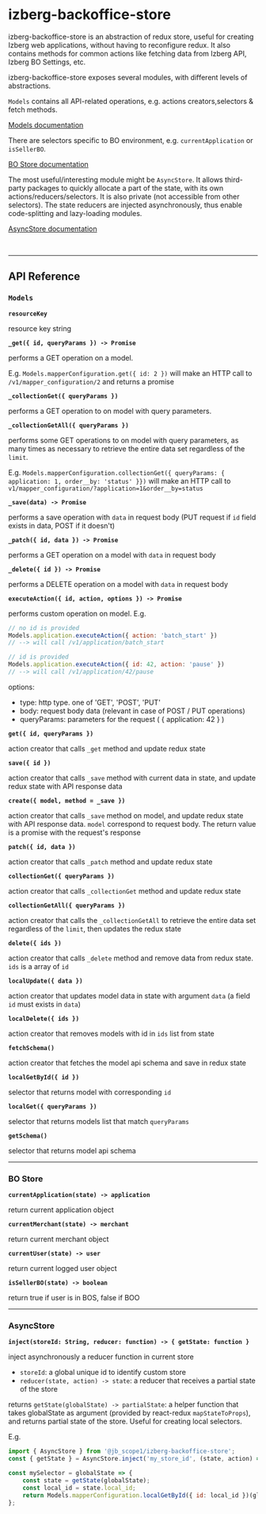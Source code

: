 
# izberg-backoffice-store

izberg-backoffice-store is an abstraction of redux store, useful for creating Izberg web applications, without having to reconfigure redux. It also contains methods for common actions like fetching data from Izberg API, Izberg BO Settings, etc.

izberg-backoffice-store exposes several modules, with different levels of abstractions. 

`Models` contains all API-related operations, e.g. actions creators,selectors & fetch methods.

[Models documentation](#models)

There are selectors specific to BO environment, e.g. `currentApplication` or `isSellerBO`.

[BO Store documentation](#bo-store)


The most useful/interesting module might be `AsyncStore`. It allows third-party packages to quickly allocate a part of the state, with its own actions/reducers/selectors. It is also private (not accessible from other selectors). The state reducers are injected asynchronously, thus enable code-splitting and lazy-loading modules.

[AsyncStore documentation](#asyncstore)

<br/>

---
## API Reference

<a id="models"></a>
### `Models`

**`resourceKey`**

resource key string

**`_get({ id, queryParams }) -> Promise`**

performs a GET operation on a model. 

E.g. `Models.mapperConfiguration.get({ id: 2 })` will make an HTTP call to `/v1/mapper_configuration/2` and returns a promise

**`_collectionGet({ queryParams })`**

performs a GET operation to on model with query parameters. 

**`_collectionGetAll({ queryParams })`**

performs some GET operations to on model with query parameters, as many times as necessary to retrieve the entire data set regardless of the `limit`.

E.g. `Models.mapperConfiguration.collectionGet({ queryParams: { application: 1, order__by: 'status' }})` will make an HTTP call to `v1/mapper_configuration/?application=1&order__by=status`

**`_save(data) -> Promise`**

performs a save operation with `data` in request body (PUT request if `id` field exists in data, POST if it doesn't)

**`_patch({ id, data }) -> Promise`**

performs a GET operation on a model with `data` in request body

**`_delete({ id }) -> Promise`**

performs a DELETE operation on a model with `data` in request body

**`executeAction({ id, action, options }) -> Promise`**

performs custom operation on model. E.g.

```javascript
// no id is provided
Models.application.executeAction({ action: 'batch_start' }) 
// --> will call /v1/application/batch_start

// id is provided
Models.application.executeAction({ id: 42, action: 'pause' }) 
// --> will call /v1/application/42/pause
```

options: 
- type: http type. one of 'GET', 'POST', 'PUT' 
- body: request body data (relevant in case of POST / PUT operations)
- queryParams: parameters for the request ( { application: 42 } )

**`get({ id, queryParams })`**

action creator that calls `_get` method and update redux state

**`save({ id })`**

action creator that calls `_save` method with current data in state, and update redux state with API response data

**`create({ model, method = _save })`**

action creator that calls `_save` method on model, and update redux state with API response data. `model` correspond to request body. The return value is a promise with the request's response

**`patch({ id, data })`**

action creator that calls `_patch` method and update redux state

**`collectionGet({ queryParams })`**

action creator that calls `_collectionGet` method and update redux state

**`collectionGetAll({ queryParams })`**

action creator that calls the `_collectionGetAll` to retrieve the entire data set regardless of the `limit`, then updates the redux state

**`delete({ ids })`**

action creator that calls `_delete` method and remove data from redux state. `ids` is a array of `id`

**`localUpdate({ data })`**

action creator that updates model data in state with argument `data` (a field `id` must exists in `data`)

**`localDelete({ ids })`**

action creator that removes models with id in `ids` list from state

**`fetchSchema()`**

action creator that fetches the model api schema and save in redux state

**`localGetById({ id })`**

selector that returns model with corresponding `id`

**`localGet({ queryParams })`**

selector that returns models list that match `queryParams`

**`getSchema()`**

selector that returns model api schema

---

### BO Store

**`currentApplication(state) -> application`**

return current application object

**`currentMerchant(state) -> merchant`**

return current merchant object

**`currentUser(state) -> user`**

return current logged user object

**`isSellerBO(state) -> boolean`**

return true if user is in BOS, false if BOO

---

### AsyncStore

**`inject(storeId: String, reducer: function) -> { getState: function }`**

inject asynchronously a reducer function in current store

- `storeId`: a global unique id to identify custom store
- `reducer(state, action) -> state`: a reducer that receives a partial state of the store

returns `getState(globalState) -> partialState`: a helper function that takes globalState as argument (provided by react-redux `mapStateToProps`), and returns partial state of the store. Useful for creating local selectors.

E.g.

```javascript
import { AsyncStore } from '@jb_scope1/izberg-backoffice-store';
const { getState } = AsyncStore.inject('my_store_id', (state, action) => state);

const mySelector = globalState => {
    const state = getState(globalState);
    const local_id = state.local_id;
    return Models.mapperConfiguration.localGetById({ id: local_id })(globalState);
};
```

